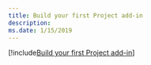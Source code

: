 ```yaml
---
title: Build your first Project add-in
description: 
ms.date: 1/15/2019
---
```


[!include[Build your first Project add-in](../includes/file-get-started-project.md)]